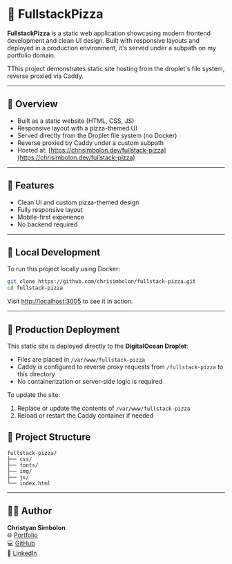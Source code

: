 # 🍕 FullstackPizza

**FullstackPizza** is a static web application showcasing modern frontend development and clean UI design. Built with responsive layouts and deployed in a production environment, it's served under a subpath on my portfolio domain.

TThis project demonstrates static site hosting from the droplet's file system, reverse proxied via Caddy.

---

## 🧠 Overview

- Built as a static website (HTML, CSS, JS)
- Responsive layout with a pizza-themed UI
- Served directly from the Droplet file system (no Docker)
- Reverse proxied by Caddy under a custom subpath
- Hosted at: [https://chrisimbolon.dev/fullstack-pizza](https://chrisimbolon.dev/fullstack-pizza)

---

## 🎨 Features

- Clean UI and custom pizza-themed design
- Fully responsive layout
- Mobile-first experience
- No backend required

---

## 🐳 Local Development

To run this project locally using Docker:

```bash
git clone https://github.com/chrisimbolon/fullstack-pizza.git
cd fullstack-pizza
```

Visit [http://localhost:3005](http://localhost:3005) to see it in action.

---

## 🔄 Production Deployment

This static site is deployed directly to the **DigitalOcean Droplet**:

- Files are placed in `/var/www/fullstack-pizza`
- Caddy is configured to reverse proxy requests from `/fullstack-pizza` to this directory
- No containerization or server-side logic is required

To update the site:
1. Replace or update the contents of `/var/www/fullstack-pizza`
2. Reload or restart the Caddy container if needed


## 📁 Project Structure

```
fullstack-pizza/
├── css/             
├── fonts/
├── img/
├── js/
└── index.html

```

---

## 🙋‍♂️ Author

**Christyan Simbolon**  
🌐 [Portfolio](https://chrisimbolon.dev)  
💻 [GitHub](https://github.com/chrisimbolon)  
🔗 [LinkedIn](https://linkedin.com/in/christyan-simbolon-60a854360)


